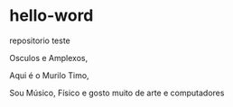 # hello-word
repositorio teste

Osculos e Amplexos,

Aqui é o Murilo Timo,

Sou Músico, Físico e gosto muito de arte e computadores
